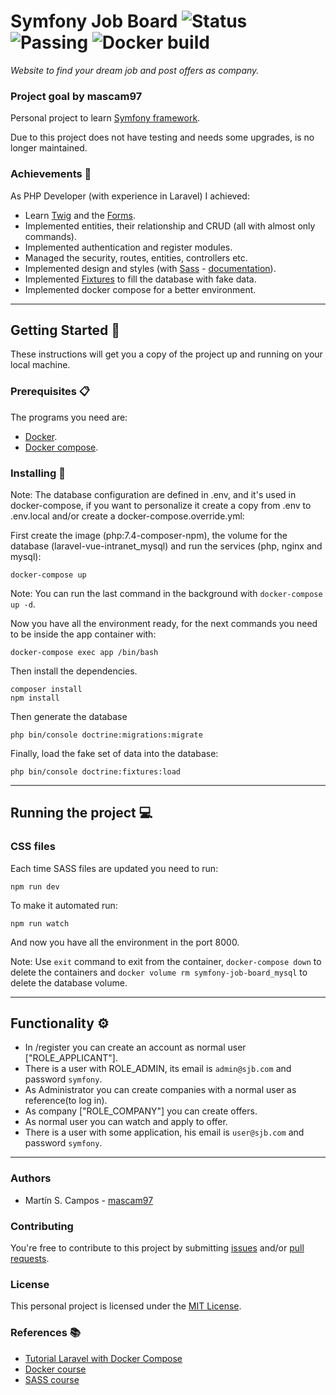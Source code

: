 # Symfony Job Board ![Status](https://img.shields.io/badge/status-no_longer_maintained-orange) ![Passing](https://img.shields.io/badge/build-passing-green) ![Docker build](https://img.shields.io/badge/docker_build-passing-green)

_Website to find your dream job and post offers as company._

### Project goal by mascam97

Personal project to learn [Symfony framework](https://symfony.com/).

Due to this project does not have testing and needs some upgrades, is no longer maintained.

### Achievements :star2:

As PHP Developer (with experience in Laravel) I achieved:

- Learn [Twig](https://twig.symfony.com/) and the [Forms](https://symfony.com/doc/current/forms.html).
- Implemented entities, their relationship and CRUD (all with almost only commands).
- Implemented authentication and register modules.
- Managed the security, routes, entities, controllers etc.
- Implemented design and styles (with [Sass](https://sass-lang.com/) - [documentation](https://symfony.com/doc/current/frontend.html)).
- Implemented [Fixtures](https://symfony.com/doc/current/bundles/DoctrineFixturesBundle/index.html) to fill the database with fake data.
- Implemented docker compose for a better environment.

---

## Getting Started 🚀

These instructions will get you a copy of the project up and running on your local machine.

### Prerequisites 📋

The programs you need are:

-   [Docker](https://www.docker.com/get-started).
-   [Docker compose](https://docs.docker.com/compose/install/).

### Installing 🔧

Note: The database configuration are defined in .env, and it's used in docker-compose, if you want to personalize it create a copy from .env to .env.local and/or create a docker-compose.override.yml:

First create the image (php:7.4-composer-npm), the volume for the database (laravel-vue-intranet_mysql) and run the services (php, nginx and mysql):

```
docker-compose up
```

Note: You can run the last command in the background with `docker-compose up -d`.

Now you have all the environment ready, for the next commands you need to be inside the app container with:

```
docker-compose exec app /bin/bash
```

Then install the dependencies.

```
composer install
npm install
```

Then generate the database

```
php bin/console doctrine:migrations:migrate
```

Finally, load the fake set of data into the database:

```
php bin/console doctrine:fixtures:load
```

---

## Running the project :computer:

### CSS files

Each time SASS files are updated you need to run:

```
npm run dev
```

To make it automated run:

```
npm run watch
```

And now you have all the environment in the port 8000.

Note: Use `exit` command to exit from the container, `docker-compose down` to delete the containers and `docker volume rm symfony-job-board_mysql` to delete the database volume.

---

## Functionality ⚙️

- In /register you can create an account as normal user ["ROLE_APPLICANT"].
- There is a user with ROLE_ADMIN, its email is `admin@sjb.com` and password `symfony`.
- As Administrator you can create companies with a normal user as reference(to log in).
- As company ["ROLE_COMPANY"] you can create offers.
- As normal user you can watch and apply to offer.
- There is a user with some application, his email is `user@sjb.com` and password `symfony`.

---

### Authors

- Martín S. Campos - [mascam97](https://github.com/mascam97)

### Contributing

You're free to contribute to this project by submitting [issues](https://github.com/mascam97/symfony-job-board/issues) and/or [pull requests](https://github.com/mascam97/symfony-job-board/pulls).

### License

This personal project is licensed under the [MIT License](https://choosealicense.com/licenses/mit/).

### References :books:

- [Tutorial Laravel with Docker Compose](https://www.digitalocean.com/community/tutorials/how-to-install-and-set-up-laravel-with-docker-compose-on-ubuntu-20-04)
- [Docker course](https://platzi.com/clases/docker/)
- [SASS course](https://platzi.com/clases/sass/)
